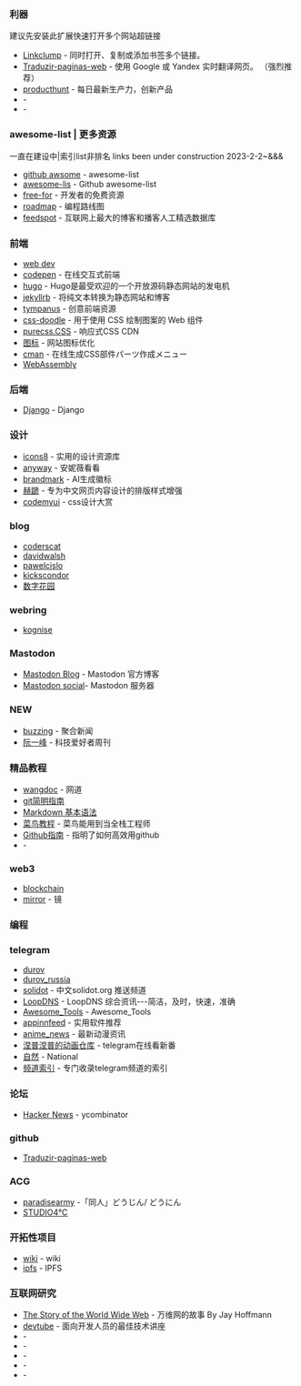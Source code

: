 ### 利器
建议先安装此扩展快速打开多个网站超链接
* [Linkclump](https://chrome.google.com/webstore/detail/linkclump/lfpjkncokllnfokkgpkobnkbkmelfefj) - 同时打开、复制或添加书签多个链接。
* [Traduzir-paginas-web](https://github.com/FilipePS/Traduzir-paginas-web) - 使用 Google 或 Yandex 实时翻译网页。 （强烈推荐）
* [producthunt](https://www.producthunt.com/) - 每日最新生产力，创新产品
* []() -
* []() -
### awesome-list  | 更多资源
一直在建设中|索引list非排名 links been under construction  2023-2-2~&&& 
* [github awsome](https://github.com/sindresorhus/awesome) - awesome-list 
* [awesome-lis](https://github.com/topics/awesome-list) - Github awesome-list
* [free-for](https://free-for.dev//) - 开发者的免费资源
* [roadmap](https://github.com/kamranahmedse/developer-roadmap) - 编程路线图
* [feedspot](https://blog.feedspot.com/) - 互联网上最大的博客和播客人工精选数据库

### 前端
* [web dev](https://web.dev/) 
* [codepen](https://codepen.io/) - 在线交互式前端
* [hugo](https://gohugo.io/) - Hugo是最受欢迎的一个开放源码静态网站的发电机
* [jekyllrb](https://jekyllrb.com/) - 将纯文本转换为静态网站和博客
* [tympanus](https://tympanus.net/codrops/) - 创意前端资源
* [css-doodle](https://css-doodle.com/) - 用于使用 CSS 绘制图案的 Web 组件
* [purecss.CSS](https://purecss.io/) - 响应式CSS CDN
* [图标](https://realfavicongenerator.net/) - 网站图标优化
* [cman](https://webparts.cman.jp/) - 在线生成CSS部件パーツ作成メニュー
* [WebAssembly](https://en.wikipedia.org/wiki/WebAssembly) 
### 后端
* [Django](https://www.djangoproject.com/) - Django
### 设计
* [icons8](https://icons8.com/icons) - 实用的设计资源库
* [anyway](https://anyway.fm/now/) - 安妮薇看看
* [brandmark](http://brandmark.io) - AI生成徽标
* [赫蹏](https://sivan.github.io/heti/) - 专为中文网页内容设计的排版样式增强
* [codemyui](https://codemyui.com/) - css设计大赏
### blog
* [coderscat](https://coderscat.com/) 
* [davidwalsh](https://davidwalsh.name/) 
* [pawelcislo](https://pawelcislo.com/) 
* [kickscondor](https://www.kickscondor.com/)
* [数字花园](https://maggieappleton.com/garden-history) 
  
### webring
* [kognise](https://overengineering.kognise.dev/) 
### Mastodon
* [Mastodon Blog](https://blog.joinmastodon.org/) - Mastodon 官方博客
* [Mastodon social](https://instances.social/)- Mastodon 服务器
### NEW
* [buzzing](https://i.buzzing.cc/hn/tags/show-hn/) - 聚合新闻
* [阮一峰](https://www.ruanyifeng.com/blog/) - 科技爱好者周刊
### 精品教程
* [wangdoc](https://wangdoc.com/) - 网道
* [git简明指南](https://rogerdudler.github.io/git-guide/index.zh.html)
* [Markdown 基本语法](https://younghz.github.io/Markdown/) 
* [菜鸟教程](https://www.runoob.com/) - 菜鸟能用到当全栈工程师
* [Github指南](https://www.yangzhiping.com/tech/github.html) - 指明了如何高效用github
* []() - 
### web3
* [blockchain](https://www.blockchain.com/) 
* [mirror](https://mirror.xyz/) - 镜
### 编程
### telegram  
* [durov](https://t.me/durov) 
* [durov_russia](https://t.me/durov_russia) 
* [solidot](https://t.me/solidot) - 中文solidot.org 推送频道
* [LoopDNS](https://t.me/DNSPODT) - LoopDNS 综合资讯---简洁，及时，快速，准确
* [Awesome_Tools](https://t.me/Awesome_Tools) - Awesome_Tools 
* [appinnfeed](https://t.me/appinnfeed) - 实用软件推荐
* [anime_news](https://t.me/anime_news) - 最新动漫资讯
* [涅普涅普的动画仓库](https://t.me/AnimeNep) - telegram在线看新番
* [自然](https://t.me/National_Geographic_TG) - National
* [频道索引](https://t.me/TgDiscover) - 专门收录telegram频道的索引
### 论坛
* [Hacker News](https://news.ycombinator.com/news) - ycombinator
### github
* [Traduzir-paginas-web](https://github.com/FilipePS/Traduzir-paginas-web)  
### ACG
* [paradisearmy](https://www.paradisearmy.com/doujin/pasok_doujin.htm) -「同人」どうじん/ どうにん
* [STUDIO4℃](https://www.studio4c.co.jp/) 

### 开拓性项目
* [wiki](https://www.wikipedia.org/) - wiki
* [ipfs](https://ipfs.tech/) - IPFS

### 互联网研究 
* [The Story of the World Wide Web](https://thehistoryoftheweb.com/book/) - 万维网的故事 By Jay Hoffmann
* [devtube](https://dev.tube/) - 面向开发人员的最佳技术讲座
* []() - 
* []() - 
* []() - 
* []() -
* []() - 

